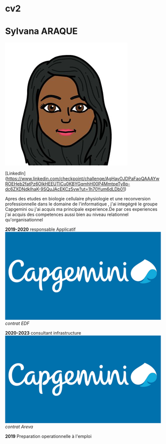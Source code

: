 # cv2 
# Sylvana ARAQUE
![image](https://github.com/Syssy5/cv2/blob/main/image.jpg)

[LinkedIn] (https://www.linkedin.com/checkpoint/challenge/AgHayOJDPaFaoQAAAYwROEHeb2fatPz6OlkHEEUTICu0KBYGqmhH00P4MmtpeTy8p-dc6ZXDNdkIhaK-9SQuJAcEKCz5vw?ut=1h70Yum6dLDb01) 



Apres des etudes en biologie cellulaire physiologie et une reconversion professionnelle dans le domaine de l'informatique , j'ai integégré le groupe Capgemini ou j'ai acquis ma principale experience.De par ces experiences j'ai acquis des competences aussi bien au niveau relationnel qu'organisationnel


**2019-2020** responsable Applicatif  ![image capgemini](https://github.com/Syssy5/cv2/blob/main/capgemini.jpg)  *contrat EDF*

**2020-2023** consultant infrastructure ![image capgemini](https://github.com/Syssy5/cv2/blob/main/capgemini.jpg) *contrat Areva*

**2019** Preparation operationnelle à l'emploi 

